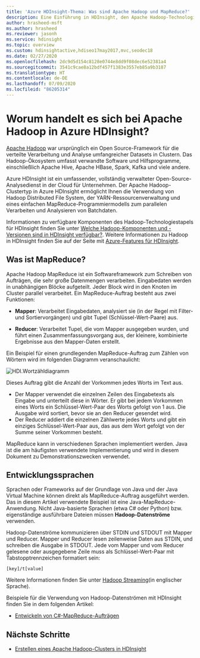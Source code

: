 ```yaml
---
title: 'Azure HDInsight-Thema: Was sind Apache Hadoop und MapReduce?'
description: Eine Einführung in HDInsight, den Apache Hadoop-Technologiestapel und Apache Hadoop-Komponenten
author: hrasheed-msft
ms.author: hrasheed
ms.reviewer: jasonh
ms.service: hdinsight
ms.topic: overview
ms.custom: hdinsightactive,hdiseo17may2017,mvc,seodec18
ms.date: 02/27/2020
ms.openlocfilehash: 2dc9d5d154c8128e0744e8dd9f08dec6e52381a4
ms.sourcegitcommit: 3541c9cae8a12bdf457f1383e3557eb85a9b3187
ms.translationtype: HT
ms.contentlocale: de-DE
ms.lasthandoff: 07/09/2020
ms.locfileid: "86205314"
---
```

# <a name="what-is-apache-hadoop-in-azure-hdinsight"></a>Worum handelt es sich bei Apache Hadoop in Azure HDInsight?

[Apache Hadoop](https://hadoop.apache.org/) war ursprünglich ein Open Source-Framework für die verteilte Verarbeitung und Analyse umfangreicher Datasets in Clustern. Das Hadoop-Ökosystem umfasst verwandte Software und Hilfsprogramme, einschließlich Apache Hive, Apache HBase, Spark, Kafka und viele andere.

Azure HDInsight ist ein umfassender, vollständig verwalteter Open-Source-Analysedienst in der Cloud für Unternehmen. Der Apache Hadoop-Clustertyp in Azure HDInsight ermöglicht Ihnen die Verwendung von Hadoop Distributed File System, der YARN-Ressourcenverwaltung und eines einfachen MapReduce-Programmiermodells zum parallelen Verarbeiten und Analysieren von Batchdaten.

Informationen zu verfügbare Komponenten des Hadoop-Technologiestapels für HDInsight finden Sie unter [Welche Hadoop-Komponenten und -Versionen sind in HDInsight verfügbar?](../hdinsight-component-versioning.md). Weitere Informationen zu Hadoop in HDInsight finden Sie auf der Seite mit [Azure-Features für HDInsight](https://azure.microsoft.com/services/hdinsight/).

## <a name="what-is-mapreduce"></a>Was ist MapReduce?

Apache Hadoop MapReduce ist ein Softwareframework zum Schreiben von Aufträgen, die sehr große Datenmengen verarbeiten. Eingabedaten werden in unabhängigen Blöcke aufgeteilt. Jeder Block wird in den Knoten im Cluster parallel verarbeitet. Ein MapReduce-Auftrag besteht aus zwei Funktionen:

* **Mapper**: Verarbeitet Eingabedaten, analysiert sie (in der Regel mit Filter- und Sortiervorgängen) und gibt Tupel (Schlüssel-Wert-Paare) aus.

* **Reducer**: Verarbeitet Tupel, die vom Mapper ausgegeben wurden, und führt einen Zusammenfassungsvorgang aus, der kleinere, kombinierte Ergebnisse aus den Mapper-Daten erstellt.

Ein Beispiel für einen grundlegenden MapReduce-Auftrag zum Zählen von Wörtern wird im folgenden Diagramm veranschaulicht:

 ![HDI.Wortzähldiagramm](./media/apache-hadoop-introduction/hdi-word-count-diagram.gif)

Dieses Auftrag gibt die Anzahl der Vorkommen jedes Worts im Text aus.

* Der Mapper verwendet die einzelnen Zeilen des Eingabetexts als Eingabe und unterteilt diese in Wörter. Er gibt bei jedem Vorkommen eines Worts ein Schlüssel-Wert-Paar des Worts gefolgt von 1 aus. Die Ausgabe wird sortiert, bevor sie an den Reducer gesendet wird.
* Der Reducer addiert die einzelnen Zählwerte jedes Worts und gibt ein einziges Schlüssel-Wert-Paar aus, das aus dem Wort gefolgt von der Summe seiner Vorkommen besteht.

MapReduce kann in verschiedenen Sprachen implementiert werden. Java ist die am häufigsten verwendete Implementierung und wird in diesem Dokument zu Demonstrationszwecken verwendet.

## <a name="development-languages"></a>Entwicklungssprachen

Sprachen oder Frameworks auf der Grundlage von Java und der Java Virtual Machine können direkt als MapReduce-Auftrag ausgeführt werden. Das in diesem Artikel verwendete Beispiel ist eine Java-MapReduce-Anwendung. Nicht Java-basierte Sprachen (etwa C# oder Python) bzw. eigenständige ausführbare Dateien müssen **Hadoop-Datenströme** verwenden.

Hadoop-Datenströme kommunizieren über STDIN und STDOUT mit Mapper und Reducer. Mapper und Reducer lesen zeilenweise Daten aus STDIN, und schreiben die Ausgabe in STDOUT. Jede vom Mapper und vom Reducer gelesene oder ausgegebene Zeile muss als Schlüssel-Wert-Paar mit Tabstopptrennzeichen formatiert sein:

`[key]/t[value]`

Weitere Informationen finden Sie unter [Hadoop Streaming](https://hadoop.apache.org/docs/current/hadoop-streaming/HadoopStreaming.html)(in englischer Sprache).

Beispiele für die Verwendung von Hadoop-Datenströmen mit HDInsight finden Sie in dem folgenden Artikel:

* [Entwickeln von C#-MapReduce-Aufträgen](apache-hadoop-dotnet-csharp-mapreduce-streaming.md)

## <a name="next-steps"></a>Nächste Schritte

* [Erstellen eines Apache Hadoop-Clusters in HDInsight](apache-hadoop-linux-create-cluster-get-started-portal.md)
